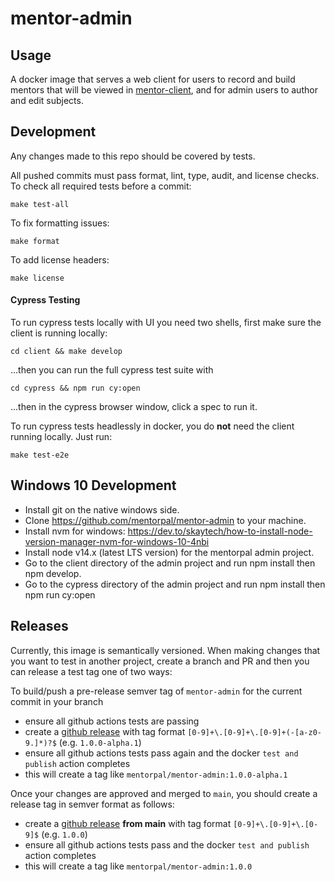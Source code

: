 mentor-admin
==================

Usage
-----

A docker image that serves a web client for users to record and build mentors that will be viewed in [mentor-client](https://github.com/mentorpal/mentor-client), and for admin users to author and edit subjects.

Development
-----------

Any changes made to this repo should be covered by tests.

All pushed commits must pass format, lint, type, audit, and license checks. To check all required tests before a commit:

```
make test-all
```

To fix formatting issues:

```
make format
```

To add license headers:

```
make license
```

#### Cypress Testing

To run cypress tests locally with UI you need two shells, first make sure the client is running locally:

```
cd client && make develop
```

...then you can run the full cypress test suite with

```
cd cypress && npm run cy:open
```

...then in the cypress browser window, click a spec to run it.

To run cypress tests headlessly in docker, you do **not** need the client running locally. Just run:

```
make test-e2e
```

## Windows 10 Development

- Install git on the native windows side.
- Clone https://github.com/mentorpal/mentor-admin to your machine.
- Install nvm for windows: https://dev.to/skaytech/how-to-install-node-version-manager-nvm-for-windows-10-4nbi
- Install node v14.x (latest LTS version) for the mentorpal admin project.
- Go to the client directory of the admin project and run npm install then npm develop.
- Go to the cypress directory of the admin project and run npm install then npm run cy:open

Releases
--------

Currently, this image is semantically versioned. When making changes that you want to test in another project, create a branch and PR and then you can release a test tag one of two ways:

To build/push a pre-release semver tag of `mentor-admin` for the current commit in your branch

- ensure all github actions tests are passing
- create a [github release](https://github.com/ICTLearningSciences/mentor-admin/releases/new) with tag format `[0-9]+\.[0-9]+\.[0-9]+(-[a-z0-9.]*)?$` (e.g. `1.0.0-alpha.1`)
- ensure all github actions tests pass again and the docker `test and publish` action completes
- this will create a tag like `mentorpal/mentor-admin:1.0.0-alpha.1`

Once your changes are approved and merged to `main`, you should create a release tag in semver format as follows:

- create a [github release](https://github.com/ICTLearningSciences/mentor-admin/releases/new) **from main** with tag format `[0-9]+\.[0-9]+\.[0-9]$` (e.g. `1.0.0`)
- ensure all github actions tests pass and the docker `test and publish` action completes
- this will create a tag like `mentorpal/mentor-admin:1.0.0`
